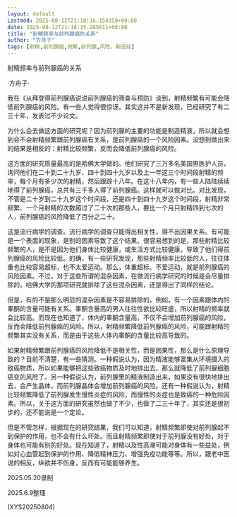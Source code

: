 ```yaml
---
layout: default
Lastmod: 2025-08-12T21:18:16.158359+00:00
date: 2025-08-12T21:18:15.285611+00:00
title: "射精频率与前列腺癌的关系"
author: "方舟子"
tags: [射精,前列腺癌,频繁,前列腺,风险，新语丝]
---
```


射精频率与前列腺癌的关系

·方舟子·

我在《从拜登得前列腺癌说说前列腺癌的筛查与预防》谈到，射精频繁有可能会降低前列腺癌的风险。有一些人觉得很惊讶。其实这并不是新发现，已经研究了有二三十年，发表过不少论文。

为什么会去做这方面的研究呢？因为前列腺的主要的功能是制造精液，所以就会想到会不会射精频繁跟前列腺癌有关系，是前列腺癌的一个风险因素。没想到做出来的结果是相反的：射精比较频繁，反而会降低前列腺癌的风险。

这方面的研究质量最高的是哈佛大学做的。他们研究了三万多名美国男医护人员，询问他们在二十到二十九岁、四十到四十九岁以及上一年这三个时间段射精的频率，每个月有多少次的射精，然后跟踪十八年。在这十八年内，有一些人陆陆续续地得了前列腺癌，总共有三千多人得了前列腺癌。这样就可以做对比。对比发现，不管是二十岁到二十九岁这个时间段，还是四十到四十九岁这个时间段，射精非常频繁、一个月射精的次数超过了二十次的那些人，要比一个月只射精四到七次的人，前列腺癌的风险降低了百分之二十。

这是流行病学的调查。流行病学的调查只能得出相关性，得不出因果关系。有可能是一个表面的现象，是别的因素导致了这个结果。很容易想到的是，那些射精比较频繁的人，是不是因为他们身体比较健康，或生活方式比较健康，导致了他们得前列腺癌的风险比较低。的确，有一些研究发现，那些射精频率比较低的人，往往体重也比较容易超标，也不太爱运动。那么，体重超标、不爱运动，就是前列腺癌的风险因素。不过，对于这些所谓的混杂因素，在做流行病学研究的时候是会尽量排除的。哈佛大学的那项研究就排除了这些混杂因素，还是得出了同样的结论。

但是，有的不是那么明显的混杂因素是不容易排除的。例如，有一个因素跟体内的睾酮的含量可能有关系。睾酮含量高的男人往往性欲比较旺盛，所以射精的频率就会比较高。而现在也知道了，体内的睾酮含量高，不仅不会增加前列腺癌的风险，反而会降低前列腺癌的风险。所以，射精频繁降低前列腺癌的风险，可能跟射精的频繁其实没有关系，而是由于这些人体内睾酮的含量比较高导致的。

如果射精频繁跟前列腺癌的风险降低不是相关性，而是因果性，那么是什么原理导致的？目前不清楚，有一些猜测。一种假说认为，因为精液能够富集从环境摄入的致癌物质，所以如果能够把这些致癌物质及时地排出去，那么就降低了前列腺细胞癌变的风险了。另一种假说认为，前列腺里的精液制造出来，如果没有很快地排出去，会产生晶体，而前列腺晶体会增加前列腺癌的风险。还有一种假说认为，射精比较频繁降低了前列腺发生慢性炎症的风险，而慢性的炎症也是致癌的一种危险因素。所以，关于这方面的研究虽然也做了不少，也做了二三十年了，其实还是很初步的，还不能说是一个定论。

但是不管怎样，根据现在的研究结果，我们可以知道，射精频繁即使对前列腺起不到保护的作用，也不会有什么坏处。而且射精频繁即使对于前列腺没有好处，对于身体也可能有别的好处。现在知道了，射精以及性高潮可能对身体有一些益处，例如对心血管起到保护的作用、降低精神压力、增强免疫功能等等。所以，跟老中医说的相反，纵欲并不伤身，反而有可能能够养生。

2025.05.20录制

2025.6.9整理

(XYS20250804)

